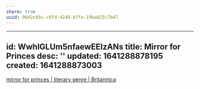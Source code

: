 ```yaml
---
share: true
uuid: 06d2c85c-c8fd-4248-b7fe-19ba825c7b47
---
```

---
id: WwhlGLUm5nfaewEElzANs
title: Mirror for Princes
desc: ''
updated: 1641288878195
created: 1641288873003
---

[mirror for princes | literary genre | Britannica](https://www.britannica.com/art/mirror-for-princes)